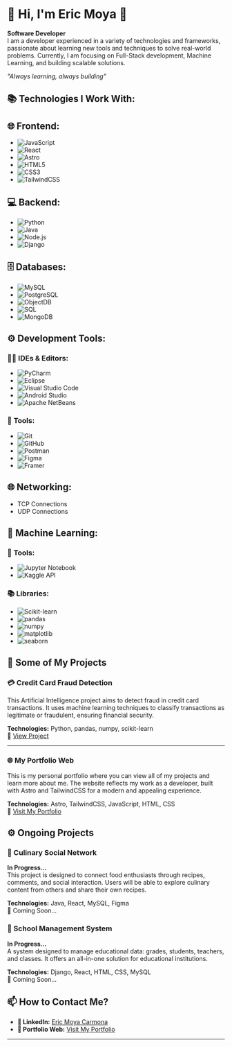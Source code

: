 # 🌟 Hi, I'm Eric Moya 👋  
**Software Developer**  
I am a developer experienced in a variety of technologies and frameworks, passionate about learning new tools and techniques to solve real-world problems. Currently, I am focusing on Full-Stack development, Machine Learning, and building scalable solutions.

_"Always learning, always building"_

## 📚 Technologies I Work With:

## 🌐 **Frontend:**
- ![JavaScript](https://img.shields.io/badge/JavaScript-F7DF1E?style=flat-square&logo=javascript&logoColor=black)
- ![React](https://img.shields.io/badge/React-61DAFB?style=flat-square&logo=react&logoColor=black)
- ![Astro](https://img.shields.io/badge/Astro-FF5F00?style=flat-square&logo=astro&logoColor=white)
- ![HTML5](https://img.shields.io/badge/HTML5-E34F26?style=flat-square&logo=html5&logoColor=white)
- ![CSS3](https://img.shields.io/badge/CSS3-1572B6?style=flat-square&logo=css3&logoColor=white)
- ![TailwindCSS](https://img.shields.io/badge/TailwindCSS-38B2AC?style=flat-square&logo=tailwind-css&logoColor=white)

## 💻 **Backend:**
- ![Python](https://img.shields.io/badge/Python-3776AB?style=flat-square&logo=python&logoColor=white)
- ![Java](https://img.shields.io/badge/Java-007396?style=flat-square&logo=java&logoColor=white)
- ![Node.js](https://img.shields.io/badge/Node.js-8CC84B?style=flat-square&logo=node.js&logoColor=white)
- ![Django](https://img.shields.io/badge/Django-092E20?style=flat-square&logo=django&logoColor=white)

## 🗄️ **Databases:**
- ![MySQL](https://img.shields.io/badge/MySQL-00758F?style=flat-square&logo=mysql&logoColor=white)
- ![PostgreSQL](https://img.shields.io/badge/PostgreSQL-336791?style=flat-square&logo=postgresql&logoColor=white)
- ![ObjectDB](https://img.shields.io/badge/ObjectDB-0078D4?style=flat-square&logo=databricks&logoColor=white)
- ![SQL](https://img.shields.io/badge/SQL-003B57?style=flat-square&logo=postgresql&logoColor=white)
- ![MongoDB](https://img.shields.io/badge/MongoDB-47A248?style=flat-square&logo=mongodb&logoColor=white)

## ⚙️ **Development Tools:**

### 🧑‍💻 **IDEs & Editors:**
- ![PyCharm](https://img.shields.io/badge/PyCharm-000000?style=flat-square&logo=pycharm&logoColor=white)
- ![Eclipse](https://img.shields.io/badge/Eclipse-2C2255?style=flat-square&logo=eclipse&logoColor=white)
- ![Visual Studio Code](https://img.shields.io/badge/VS_Code-0078D4?style=flat-square&logo=visual-studio-code&logoColor=white)
- ![Android Studio](https://img.shields.io/badge/Android_Studio-3DDC84?style=flat-square&logo=android-studio&logoColor=white)
- ![Apache NetBeans](https://img.shields.io/badge/Apache_NetBeans-009CDE?style=flat-square&logo=apache-netbeans-ide&logoColor=white)

### 🔧 **Tools:**
- ![Git](https://img.shields.io/badge/Git-F05032?style=flat-square&logo=git&logoColor=white)
- ![GitHub](https://img.shields.io/badge/GitHub-181717?style=flat-square&logo=github&logoColor=white)
- ![Postman](https://img.shields.io/badge/Postman-FF6C37?style=flat-square&logo=postman&logoColor=white)
- ![Figma](https://img.shields.io/badge/Figma-F24E1E?style=flat-square&logo=figma&logoColor=white)
- ![Framer](https://img.shields.io/badge/Framer-0061F2?style=flat-square&logo=framer&logoColor=white)

## 🌐 **Networking:**
- TCP Connections
- UDP Connections

## 🤖 **Machine Learning:**

### 🔬 **Tools:**
- ![Jupyter Notebook](https://img.shields.io/badge/Jupyter-FF5A5F?style=flat-square&logo=jupyter&logoColor=white)
- ![Kaggle API](https://img.shields.io/badge/Kaggle-20BEFF?style=flat-square&logo=kaggle&logoColor=white)

### 📚 **Libraries:**
- ![Scikit-learn](https://img.shields.io/badge/Scikit_learn-F7931E?style=flat-square&logo=scikit-learn&logoColor=white)
- ![pandas](https://img.shields.io/badge/pandas-150458?style=flat-square&logo=pandas&logoColor=white)
- ![numpy](https://img.shields.io/badge/numpy-013243?style=flat-square&logo=numpy&logoColor=white)
- ![matplotlib](https://img.shields.io/badge/matplotlib-003B57?style=flat-square&logo=matplotlib&logoColor=white)
- ![seaborn](https://img.shields.io/badge/seaborn-0096FF?style=flat-square&logo=seaborn&logoColor=white)



## 🚀 Some of My Projects

### 💳 Credit Card Fraud Detection  
This Artificial Intelligence project aims to detect fraud in credit card transactions. It uses machine learning techniques to classify transactions as legitimate or fraudulent, ensuring financial security.

**Technologies:** Python, pandas, numpy, scikit-learn  
🔗 [View Project](https://github.com/ShadeCoder7/credit-card-fraud-detection)

---

### 🌐 My Portfolio Web  
This is my personal portfolio where you can view all of my projects and learn more about me. The website reflects my work as a developer, built with Astro and TailwindCSS for a modern and appealing experience.

**Technologies:** Astro, TailwindCSS, JavaScript, HTML, CSS  
🔗 [Visit My Portfolio](https://ericm-dev-portfolio.netlify.app/)

## ⚙️ Ongoing Projects

### 🍝 Culinary Social Network  
**In Progress...**  
This project is designed to connect food enthusiasts through recipes, comments, and social interaction. Users will be able to explore culinary content from others and share their own recipes.

**Technologies:** Java, React, MySQL, Figma  
🔗 Coming Soon...

### 🏫 School Management System  
**In Progress...**  
A system designed to manage educational data: grades, students, teachers, and classes. It offers an all-in-one solution for educational institutions.

**Technologies:** Django, React, HTML, CSS, MySQL  
🔗 Coming Soon...

## 📫 How to Contact Me?

- **🔗 LinkedIn:** [Eric Moya Carmona](https://www.linkedin.com/in/eric-moya-carmona-011016251)
- **💼 Portfolio Web:** [Visit My Portfolio](https://ericm-dev-portfolio.netlify.app/)

---
<!---
ShadeCoder7/ShadeCoder7 is a ✨ special ✨ repository because its `README.md` (this file) appears on your GitHub profile.
You can click the Preview link to take a look at your changes.
--->
